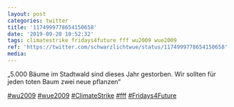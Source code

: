 ```yaml
---
layout: post
categories: twitter
title: '1174999778654150658'
date: '2019-09-20 10:52:32'
tags: climatestrike fridays4future fff wu2009 wue2009
ref: 'https://twitter.com/schwarzlichtwue/status/1174999778654150658'
media:
---
```

„5.000 Bäume im Stadtwald sind dieses Jahr gestorben. Wir sollten für jeden toten Baum zwei neue pflanzen“

[#wu2009](/t/wu2009) [#wue2009](/t/wue2009) [#ClimateStrike](/t/climatestrike) [#fff](/t/fff) [#Fridays4Future](/t/fridays4future) 

